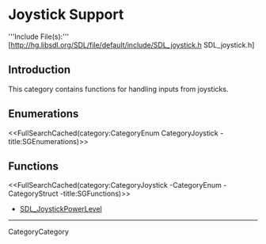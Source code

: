 
# Joystick Support

'''Include File(s):''' [http://hg.libsdl.org/SDL/file/default/include/SDL_joystick.h SDL_joystick.h]


## Introduction

This category contains functions for handling inputs from joysticks.

<!-- #Remove this line and the ## below to use this markup if it becomes relevant to this category -->
## Enumerations
<<FullSearchCached(category:CategoryEnum CategoryJoystick -title:SGEnumerations)>>

<!-- #== Structures == -->
<!-- #<<FullSearchCached(category:CategoryStruct CategoryJoystick -title:SGStructures)>> -->

## Functions
<<FullSearchCached(category:CategoryJoystick -CategoryEnum -CategoryStruct -title:SGFunctions)>>

<!-- # You may refresh cache using "?action=refresh" in URL or "More Actions -> Delete Cache" in menu. -->

<!-- BEGIN CATEGORY LIST -->
- [SDL_JoystickPowerLevel](SDL_JoystickPowerLevel)
<!-- END CATEGORY LIST -->
----
CategoryCategory
